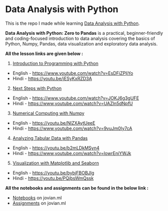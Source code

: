# Data Analysis with Python

This is the repo I made while learning [Data Analysis with Python](https://www.zerotopandas.com/).

**Data Analysis with Python: Zero to Pandas** is a practical, beginner-friendly and coding-focused introduction to data analysis covering the basics of Python, Numpy, Pandas, data visualization and exploratory data analysis.

**All the lesson links are given below :**

1. [Introduction to Programming with Python](https://jovian.ml/learn/data-analysis-with-python-zero-to-pandas/lesson/lesson-1-introduction-to-programming-with-Python)

- English - https://www.youtube.com/watch?v=EsDFiZPljYo
- Hindi - https://youtu.be/jESyKxRZD3A

2. [Next Steps with Python](https://jovian.ml/learn/data-analysis-with-python-zero-to-pandas/lesson/lesson-2-next-steps-with-python)

- English - https://www.youtube.com/watch?v=JOKJ6g3gUFE
- Hindi - https://www.youtube.com/watch?v=UAZln5dNpfU

3. [Numerical Computing with Numpy](https://jovian.ml/learn/data-analysis-with-python-zero-to-pandas/lesson/lesson-3-numerical-computing-with-numpy)

- English - https://youtu.be/NlZXAytUeeE
- Hindi - https://www.youtube.com/watch?v=9vuJm0Iy7cA

4. [Analyzing Tabular Data with Pandas](https://jovian.ml/learn/data-analysis-with-python-zero-to-pandas/lesson/lesson-4-analyzing-tabular-data-with-pandas)

- English - https://youtu.be/b2mLDkMSyn4
- Hindi - https://www.youtube.com/watch?v=lowrEniYWJk

5. [Visualization with Matplotlib and Seaborn](https://jovian.ml/learn/data-analysis-with-python-zero-to-pandas/lesson/lesson-5-data-visualization-with-matplotlib-and-seaborn)

- English - https://youtu.be/bybjFBOBJlg
- Hindi - https://youtu.be/PQjbsWmQssk

**All the notebooks and assignments can be found in the below link :**

- [Notebooks](https://jovian.ml/ashutoshkrris/collections/data-analysis-with-python) on jovian.ml
- [Assignments](https://jovian.ml/ashutoshkrris/collections/assignment) on jovian.ml
